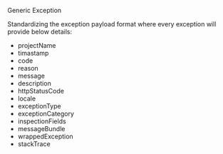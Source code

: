 Generic Exception

Standardizing the exception payload format where every exception will provide below details:
-	projectName
-	timastamp
-	code
-	reason
-	message
-	description
-	httpStatusCode
-	locale
-	exceptionType
-	exceptionCategory
-	inspectionFields
-	messageBundle
-	wrappedException
-	stackTrace

